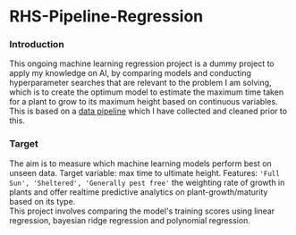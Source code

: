 # RHS-Pipeline-Regression
### Introduction
This ongoing machine learning regression project is a dummy project to apply my knowledge on AI, by comparing models and conducting hyperparameter searches that are relevant to the problem I am solving, which is to create the optimum model to estimate the maximum time taken for a plant to grow to its maximum height based on continuous variables.
<br>
This is based on a [data pipeline](https://github.com/akikoogawa7/RHS-Data-Pipeline) which I have collected and cleaned prior to this.

### Target
The aim is to measure which machine learning models perform best on unseen data. 
Target variable: max time to ultimate height.
Features: `'Full Sun', 'Sheltered', 'Generally pest free'`
 the weighting rate of growth in plants and offer realtime predictive analytics on plant-growth/maturity based on its type.
<br>
This project involves comparing the model's training scores using linear regression, bayesian ridge regression and polynomial regression.
